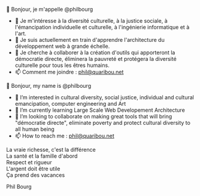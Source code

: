 👋 Bonjour, je m'appelle @philbourg
- 👀 Je m'intéresse à la diversité culturelle, à la justice sociale, à l'émancipation individuelle et culturelle, à l'ingénierie informatique et à l'art. 
- 🌱 Je suis actuellement en train d'apprendre l'architecture du développement web à grande échelle.
- 💞️ Je cherche à collaborer à la création d'outils qui apporteront la démocratie directe, éliminera la pauvreté et protégera la diversité culturelle pour tous les êtres humains.
- 📫 Comment me joindre : phil@quaribou.net

👋 Bonjour, my name is @philbourg
- 👀 I’m interested in cultural diversity, social justice, individual and cultural emancipation, computer engineering and Art 
- 🌱 I’m currently learning Large Scale Web Developement Architecture
- 💞️ I’m looking to collaborate on making great tools that will bring "démocratie directe", eliminate poverty and protect cultural diversity to all human being
- 📫 How to reach me : phil@quaribou.net

La vraie richesse, c'est la différence  
La santé et la famille d'abord  
Respect et rigueur  
L'argent doit être utile  
Ça prend des vacances 

Phil Bourg
<!---
philbourg/philbourg is a ✨ special ✨ repository because its `README.md` (this file) appears on your GitHub profile.
You can click the Preview link to take a look at your changes.
--->
